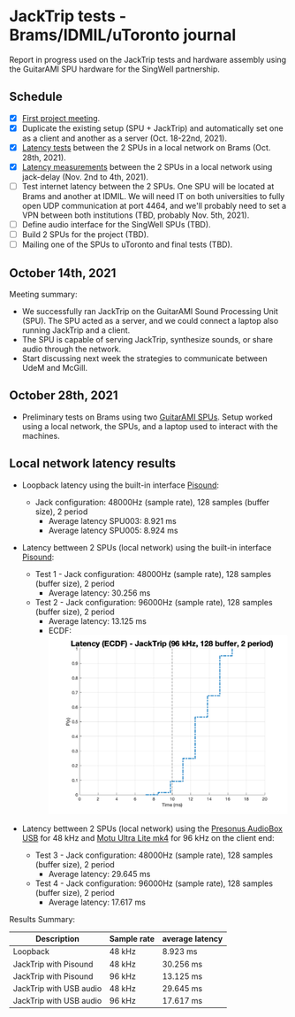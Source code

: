 # JackTrip tests - Brams/IDMIL/uToronto journal

Report in progress used on the JackTrip tests and hardware assembly using the GuitarAMI SPU hardware for the SingWell partnership.

## Schedule

- [X] [First project meeting](#markdown-header-october-14th-2021).
- [X] Duplicate the existing setup (SPU + JackTrip) and automatically set one as a client and another as a server (Oct. 18-22nd, 2021).
- [X] [Latency tests](#markdown-header-october-28th-2021) between the 2 SPUs in a local network on Brams (Oct. 28th, 2021).
- [X] [Latency measurements](#markdown-header-local-network-latency-results) between the 2 SPUs in a local network using jack-delay (Nov. 2nd to 4th, 2021).
- [ ] Test internet latency between the 2 SPUs. One SPU will be located at Brams and another at IDMIL. We will need IT on both universities to fully open UDP communication at port 4464, and we'll probably need to set a VPN between both institutions (TBD, probably Nov. 5th, 2021).
- [ ] Define audio interface for the SingWell SPUs (TBD).
- [ ] Build 2 SPUs for the project (TBD).
- [ ] Mailing one of the SPUs to uToronto and final tests (TBD).

## October 14th, 2021

Meeting summary:

- We successfully ran JackTrip on the GuitarAMI Sound Processing Unit (SPU). The SPU acted as a server, and we could connect a laptop also running JackTrip and a client.
- The SPU is capable of serving JackTrip, synthesize sounds, or share audio through the network.
- Start discussing next week the strategies to communicate between UdeM and McGill.

## October 28th, 2021

- Preliminary tests on Brams using two [GuitarAMI SPUs](https://github.com/edumeneses/GuitarAMI/blob/jacktrip/docs/SPU_user_guide.md). Setup worked using a local network, the SPUs, and a laptop used to interact with the machines.

## Local network latency results

- Loopback latency using the built-in interface [Pisound](https://blokas.io/pisound/):
  - Jack configuration: 48000Hz (sample rate), 128 samples (buffer size), 2 period
    - Average latency SPU003: 8.921 ms
    - Average latency SPU005: 8.924 ms

- Latency bettween 2 SPUs (local network) using the built-in interface [Pisound](https://blokas.io/pisound/):
  - Test 1 - Jack configuration: 48000Hz (sample rate), 128 samples (buffer size), 2 period
    - Average latency: 30.256 ms
  - Test 2 - Jack configuration: 96000Hz (sample rate), 128 samples (buffer size), 2 period
    - Average latency: 13.125 ms
    - ECDF: ![Latency (ECDF) - JackTrip (96 kHz, 128 buffer, 2 period)](latency_test.png)

- Latency bettween 2 SPUs (local network) using the [Presonus AudioBox USB](https://www.presonus.com/products/audiobox-usb) for 48 kHz and [Motu Ultra Lite  mk4](https://motu.com/en-us/news/introducing-the-ultralite-mk4/) for 96 kHz on the client end:
  - Test 3 - Jack configuration: 48000Hz (sample rate), 128 samples (buffer size), 2 period
    - Average latency: 29.645 ms
  - Test 4 - Jack configuration: 96000Hz (sample rate), 128 samples (buffer size), 2 period
    - Average latency: 17.617 ms

Results Summary:

| Description             | Sample rate | average latency |
| ----------------------- | ----------- | --------------- |
| Loopback                | 48 kHz      | 8.923 ms        |
| JackTrip with Pisound   | 48 kHz      | 30.256 ms       |
| JackTrip with Pisound   | 96 kHz      | 13.125 ms       |
| JackTrip with USB audio | 48 kHz      | 29.645 ms       |
| JackTrip with USB audio | 96 kHz      | 17.617 ms       |

